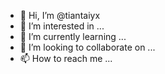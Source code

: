 - 👋 Hi, I’m @tiantaiyx
- 👀 I’m interested in ...
- 🌱 I’m currently learning ...
- 💞️ I’m looking to collaborate on ...
- 📫 How to reach me ...

<!---
tiantaiyx/tiantaiyx is a ✨ special ✨ repository because its `README.md` (this file) appears on your GitHub profile.
You can click the Preview link to take a look at your changes.
--->
